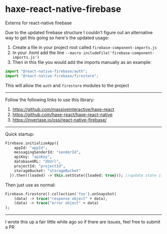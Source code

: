 # haxe-react-native-firebase

Externs for react-native firebase

Due to the updated firebase structure I couldn't figure out an alternative way to get this going so here's the updated usage:

1) Create a file in your project root called `firebase-component-imports.js`
2) In your .hxml add the line `--macro includeFile('firebase-component-imports.js')`
3) Then in this file you would add the imports manually as an example:
```javascript
import "@react-native-firebase/auth";
import "@react-native-firebase/firestore";
```
This will allow the `auth` and `firestore` modules to the project

---
Follow the following links to use this library:

1) <https://github.com/massiveinteractive/haxe-react>
2) <https://github.com/haxe-react/haxe-react-native>
3) <https://invertase.io/oss/react-native-firebase/>

---

Quick startup:
```haxe
Firebase.initializeApp({
    appId: "appId",
    messagingSenderId: "senderId",
    apiKey: "apiKey",
    databaseURL: "dbUrl",
    projectId: "projectId",
    storageBucket: "storageBucket"
  }).then((loaded) -> this.setState({loaded: true})); //update state if you want
```

Then just use as normal:

```haxe
Firebase.firestore().collection('foo').onSnapshot(
    (data) -> trace("response object" + data),
    (data) -> trace("error object" + data)
);
```
---

I wrote this up a fair little while ago so if there are issues, feel free to submit a PR
